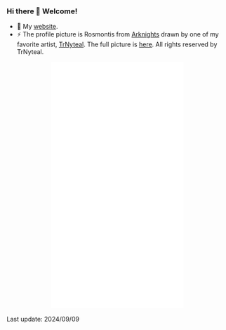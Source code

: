 <!-- [![YuhangTom's GitHub stats](https://github-readme-stats.vercel.app/api?username=YuhangTom&hide=stars&count_private=true&show_icons=true)](https://github.com/anuraghazra/github-readme-stats) -->

### Hi there 👋 Welcome!

- 💬 My [website](https://yuhangtom.github.io/).
- ⚡ The profile picture is Rosmontis from [Arknights](https://en.wikipedia.org/wiki/Arknights) drawn by one of my favorite artist, [TrNyteal](https://twitter.com/CiloRanko). The full picture is [here](https://twitter.com/CiloRanko/status/1323114419795025920?s=20&t=74jegARHBGkxZHUwWywW5w). All rights reserved by TrNyteal.

<p align="center"><img src="/metrics.plugin.anilist.svg" alt="Metrics" width="60%"></p>

Last update: 2024/09/09

<!--
**YuhangTom/YuhangTom** is a ✨ _special_ ✨ repository because its `README.md` (this file) appears on your GitHub profile.

Here are some ideas to get you started:

- 🔭 I’m currently working on ...
- 🌱 I’m currently learning ...
- 👯 I’m looking to collaborate on ...
- 🤔 I’m looking for help with ...
- 💬 Ask me about ...
- 📫 How to reach me: ...
- 😄 Pronouns: ...
- ⚡ Fun fact: ...
-->

